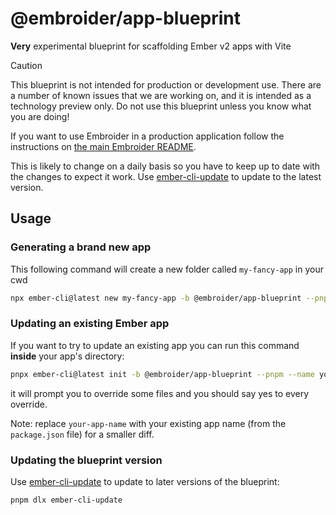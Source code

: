 # @embroider/app-blueprint

**Very** experimental blueprint for scaffolding Ember v2 apps with Vite

> [!CAUTION]
> This blueprint is not intended for production or development use. There are a number of known issues that we are working on, and it is intended as a technology preview only. Do not use this blueprint unless you know what you are doing!
> 
> If you want to use Embroider in a production application follow the instructions on [the main Embroider README](https://github.com/embroider-build/embroider).

This is likely to change on a daily basis so you have to keep up to date with the changes to expect it work. Use [ember-cli-update](https://github.com/ember-cli/ember-cli-update) to update to the latest version.

## Usage

### Generating a brand new app

This following command will create a new folder called `my-fancy-app` in your cwd 

```bash
npx ember-cli@latest new my-fancy-app -b @embroider/app-blueprint --pnpm
```

### Updating an existing Ember app

If you want to try to update an existing app you can run this command **inside** your app's directory:

```bash
pnpx ember-cli@latest init -b @embroider/app-blueprint --pnpm --name your-app-name
```

it will prompt you to override some files and you should say yes to every override. 

Note: replace `your-app-name` with your existing app name (from the `package.json` file) for a smaller diff.

### Updating the blueprint version

Use [ember-cli-update](https://github.com/ember-cli/ember-cli-update) to update to later versions of the blueprint:

```bash
pnpm dlx ember-cli-update
```
